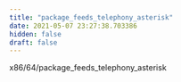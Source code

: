 ```yaml
---
title: "package_feeds_telephony_asterisk"
date: 2021-05-07 23:27:38.703386
hidden: false
draft: false
---
```


x86/64/package_feeds_telephony_asterisk

